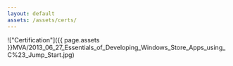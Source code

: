 ```yaml
---
layout: default
assets: /assets/certs/
---
```

!["Certification"]({{ page.assets }}MVA/2013_06_27_Essentials_of_Developing_Windows_Store_Apps_using_C%23_Jump_Start.jpg)
